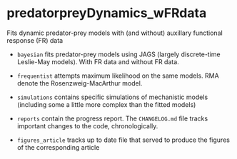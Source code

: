 # predatorpreyDynamics_wFRdata
Fits dynamic predator-prey models with (and without) auxillary functional response (FR) data

* ``bayesian`` fits predator-prey models using JAGS (largely discrete-time Leslie-May models). With FR data and without FR data. 
* ``frequentist`` attempts maximum likelihood on the same models. RMA denote the Rosenzweig-MacArthur model. 
* ``simulations`` contains specific simulations of mechanistic models (including some a little more complex than the fitted models)
* ``reports`` contain the progress report. The ``CHANGELOG.md`` file tracks important changes to the code, chronologically. 

* ``figures_article`` tracks up to date file that served to produce the figures of the corresponding article
